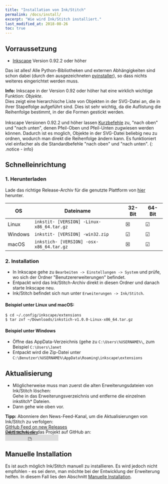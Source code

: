 ```yaml
---
title: "Installation von Ink/Stitch"
permalink: /docs/install/
excerpt: "Wie wird Ink/Stitch installiert."
last_modified_at: 2018-08-26
toc: true
---
```


## Vorraussetzung

* [Inkscape](https://inkscape.org/) Version 0.92.2 oder höher

Das ist alles! Alle Python-Bibliotheken und externen Abhängigkeiten sind schon dabei (durch den ausgezeichneten [pyinstaller](http://www.pyinstaller.org)), so dass nichts weiteres eingerichtet werden muss.

**Info:** Inkscape in der Version 0.92 oder höher hat eine wirklich wichtige Funktion: *Objekte*.<br>
Dies zeigt eine hierarchische Liste von Objekten in der SVG-Datei an, die in ihrer Stapelfolge aufgeführt sind. Dies ist sehr wichtig, da die Auflistung die Reihenfolge bestimmt, in der die Formen gestickt werden.<br><br>
Inkscape Versionen 0.92.2 und höher lassen [Kurzbefehle](/docs/customize/#shortcut-keys) zu, "nach oben" und "nach unten", denen Pfeil-Oben und Pfeil-Unten zugwiesen werden können. Dadurch ist es moglich, Objekte in der SVG-Datei beliebig neu zu ordnen, wodurch man direkt die Reihenfolge ändern kann. Es funktioniert viel einfacher als die Standardbefehle "nach oben" und "nach unten".
{: .notice - info}

## Schnelleinrichtung

### 1. Herunterladen
Lade das richtige Release-Archiv für die genutzte Plattform von [hier](https://github.com/inkstitch/inkstitch/releases/latest) herunter.

OS | Dateiname | 32-Bit | 64-Bit
--- | --- | --- | ---
Linux | `inkstit- [VERSION] -Linux-x86_64.tar.gz` | ☒ | ☑
Windows | `inkstit- [VERSION] -win32.zip` | ☑ | ☑
macOS | `inkstich- [VERSION] -osx-x86_64.tar.gz` | ☒ | ☑

### 2. Installation
 * In Inkscape gehe zu `Bearbeiten -> Einstellungen -> System` und prüfe, wo sich der Ordner "Benutzererweiterungen" befindet.
 * Entpackt wird das Ink/Stitch-Archiv direkt in diesen Ordner und danach starte Inkscape neu.
 * Ink/Stitch befindet sich nun unter `Erweiterungen -> Ink/Stitch`.

#### Beispiel unter Linux und macOS:

```
$ cd ~/.config/inkscape/extensions
$ tar zxf ~/Downloads/inkstich-v1.0.0-Linux-x86_64.tar.gz
```

#### Beispiel unter Windows

* Öffne das AppData-Verzeichnis (gehe zu `C:\Users\%USERNAME%\`, zum Beispiel `C:\Users\Janet`
* Entpackt wird die Zip-Datei unter `C:\Benutzer\%USERNAME%\AppData\Roaming\inkscape\extensions`

## Aktualisierung

 * Möglicherweise muss man zuerst die alten Erweiterungsdateien von Ink/Stitch löschen:<br>
   Gehe in das Erweiterungsverzeichnis und entferne die einzelnen inkstitch* Dateien.
 * Dann gehe wie oben vor.

**Tipp:** Abonniere den News-Feed-Kanal, um die Aktualisierungen von Ink/Stitch zu verfolgen:<br>
 <i class="fas fa-fw fa-rss-square" aria-hidden="true" style="color: #ffb400;"></i> [GitHub Feed on new Releases](https://github.com/inkstitch/inkstitch/releases.atom)<br>
 <i class="fas fa-fw fa-rss-square" aria-hidden="true" style="color: #ffb400;"></i> [Ink/Stitch News](/feed.xml)<br> 
{: .notice--info }

<p class="notice--info" style="margin-top: -3.5em !important;">Oder schau dir das Projekt auf GitHub an:<br><iframe style="display: inline-block;" src="https://ghbtns.com/github-btn.html?user=lexelby&repo=inkstitch&type=watch&count=true&v=2" frameborder="0" scrolling="0" width="170px" height="20px"></iframe></p>

## Manuelle Installation

Es ist auch möglich Ink/Stitch manuell zu installieren. Es wird jedoch nicht empfohlen - es sei denn, man möchte bei der Entwicklung der Erweiterung helfen.
In diesem Fall lies den Abschnitt [Manuelle Installation](/developers/inkstich/manual-setup/).
